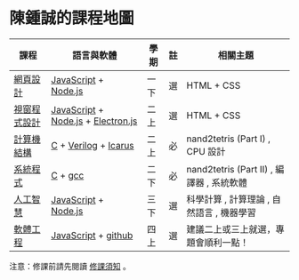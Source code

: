 # 陳鍾誠的課程地圖

課程             | 語言與軟體           | 學期 | 註 | 相關主題
-----------------|----------------------|------|----|-----------
[網頁設計](https://github.com/cccnqu/ccc/wiki/wd.md) | [JavaScript] + [Node.js] | 一下 | 選 | HTML + CSS
[視窗程式設計](https://github.com/cccnqu/ccc/wiki/wp.md) | [JavaScript] + [Node.js] + [Electron.js]  | 二上 | 選 | HTML + CSS
[計算機結構](https://github.com/cccnqu/ccc/wiki/co.md) | [C] + [Verilog] + [Icarus]  | 二上 | 必 | nand2tetris (Part I) , CPU 設計
[系統程式](https://github.com/cccnqu/ccc/wiki/sp.md) | [C] + [gcc] | 二下 | 必 | nand2tetris (Part II) , 編譯器 , 系統軟體
[人工智慧](https://github.com/cccnqu/ccc/wiki/ai.md) | [JavaScript] + [Node.js] | 三下 | 選 | 科學計算 , 計算理論 , 自然語言 , 機器學習
[軟體工程](https://github.com/cccnqu/ccc/wiki/se.md) | [JavaScript] + [github]  | 四上 | 選 | 建議二上或三上就選，專題會順利一點！

注意：修課前請先閱讀 [修課須知](https://github.com/cccnqu/ccc/wiki/courseKnowhow.md) 。


[C]:https://github.com/cccnqu/ccc/wiki/c.md
[JavaScript]:https://github.com/cccnqu/ccc/wiki/js.md
[Node.js]:https://nodejs.org/
[Electron.js]:https://electron.atom.io/
[Blender]:https://www.blender.org/
[Krita]:https://krita.org/
[Natron]:https://natron.fr/
[R]:https://www.r-project.org/
[Verilog]:https://zh.wikipedia.org/wiki/Verilog
[Icarus]:http://iverilog.icarus.com/
[VisualStudio]:https://www.visualstudio.com/
[gcc]:https://zh.wikipedia.org/wiki/GCC
[github]:https://github.com/
